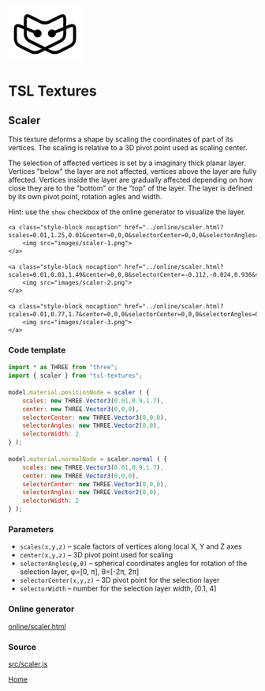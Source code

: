 <img class="logo" src="../assets/logo/logo.png">


# TSL Textures


## Scaler

This texture deforms a shape by scaling the coordinates of part of its vertices.
The scaling is relative to a 3D pivot point used as scaling center.

The selection of affected vertices is set by a imaginary thick planar
layer. Vertices "below" the layer are not affected, vertices above the layer are
fully affected. Vertices inside the layer are gradually affected depending on
how close they are to the "bottom" or the "top" of the layer. The layer is
defined by its own pivot point, rotation agles and width.

Hint: use the `show` checkbox of the online generator to visualize the layer.

<p class="gallery">

	<a class="style-block nocaption" href="../online/scaler.html?scales=0.01,1.25,0.01&center=0,0,0&selectorCenter=0,0,0&selectorAngles=0,0&selectorWidth=2">
		<img src="images/scaler-1.png">
	</a>

	<a class="style-block nocaption" href="../online/scaler.html?scales=0.01,0.01,1.49&center=0,0,0&selectorCenter=-0.112,-0.024,0.936&selectorAngles=1.56,0&selectorWidth=1.6965">
		<img src="images/scaler-2.png">
	</a>

	<a class="style-block nocaption" href="../online/scaler.html?scales=0.01,0.77,1.7&center=0,0,0&selectorCenter=0,0,0&selectorAngles=0.77,6.283185307179586&selectorWidth=1.3104">
		<img src="images/scaler-3.png">
	</a>

</p>


### Code template

```js
import * as THREE from "three";
import { scaler } from "tsl-textures";

model.material.positionNode = scaler ( {
	scales: new THREE.Vector3(0.01,0.9,1.7),
	center: new THREE.Vector3(0,0,0),
	selectorCenter: new THREE.Vector3(0,0,0),
	selectorAngles: new THREE.Vector2(0,0),
	selectorWidth: 2
} );

model.material.normalNode = scaler.normal ( {
	scales: new THREE.Vector3(0.01,0.9,1.7),
	center: new THREE.Vector3(0,0,0),
	selectorCenter: new THREE.Vector3(0,0,0),
	selectorAngles: new THREE.Vector2(0,0),
	selectorWidth: 2
} );

```


### Parameters

* `scales(x,y,z)` &ndash; scale factors of vertices along local X, Y and Z axes
* `center(x,y,z)` &ndash; 3D pivot point used for scaling
* `selectorAngles(φ,θ)` &ndash; spherical coordinates angles for rotation of the selection layer, φ=[0, &pi;], θ=[-2&pi;, 2&pi;]
* `selectorCenter(x,y,z)` &ndash; 3D pivot point for the selection layer
* `selectorWidth` &ndash; number for the selection layer width, [0.1, 4]


### Online generator

[online/scaler.html](../online/scaler.html)


### Source

[src/scaler.js](https://github.com/boytchev/tsl-textures/blob/main/src/scaler.js)


		
<div class="footnote">
	<a href="../">Home</a>
</div>
